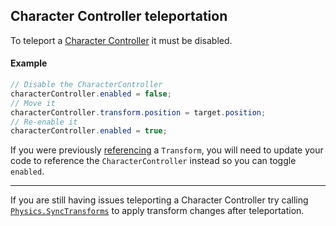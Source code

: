 ## Character Controller teleportation
To teleport a [Character Controller](https://docs.unity3d.com/Manual/class-CharacterController.html) it must be disabled.

#### Example
```csharp
// Disable the CharacterController
characterController.enabled = false;
// Move it
characterController.transform.position = target.position;
// Re-enable it
characterController.enabled = true;
```

If you were previously [referencing](../../../References.md) a `Transform`, you will need to update your code to reference the `CharacterController` instead so you can toggle `enabled`.

---

If you are still having issues teleporting a Character Controller try calling [`Physics.SyncTransforms`](https://docs.unity3d.com/ScriptReference/Physics.SyncTransforms.html) to apply transform changes after teleportation.
